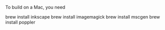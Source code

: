 To build on a Mac, you need

brew install inkscape
brew install imagemagick
brew install mscgen
brew install poppler